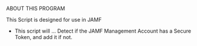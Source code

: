 ABOUT THIS PROGRAM

This Script is designed for use in JAMF

- This script will ...
			Detect if the JAMF Management Account has a Secure Token, and add it if not.
